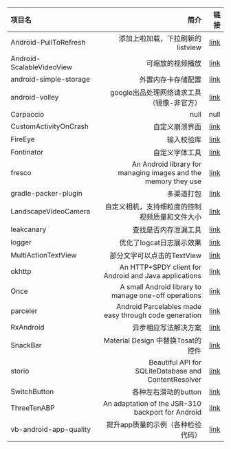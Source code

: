 | 项目名 | 简介 | 链接 |
| :---- | ---: | --: |
| Android-PullToRefresh  | 添加上啦加载，下拉刷新的listview | [link](https://github.com/chrisbanes/Android-PullToRefresh) |
| Android-ScalableVideoView | 可缩放的视频播放 | [link](https://github.com/yqritc/Android-ScalableVideoView) |
| android-simple-storage | 外置内存卡存储配置 | [link](https://github.com/sromku/android-simple-storage) |
| android-volley | google出品处理网络请求工具（镜像-非官方） | [link](https://github.com/mcxiaoke/android-volley) |
| Carpaccio | null | null |
| CustomActivityOnCrash | 自定义崩溃界面 | [link](https://github.com/Ereza/CustomActivityOnCrash) |
| FireEye | 输入校验库 | [link](https://github.com/yoojia/FireEye) |
| Fontinator | 自定义字体工具 | [link](https://github.com/svendvd/Fontinator) |
| fresco | An Android library for managing images and the memory they use | [link](http://frescolib.org/docs/getting-started.html#_) |
| gradle-packer-plugin | 多渠道打包 | [link](https://github.com/mcxiaoke/gradle-packer-plugin) |
| LandscapeVideoCamera | 自定义相机，支持细粒度的控制视频质量和文件大小 | [link](https://github.com/JeroenMols/LandscapeVideoCamera) |
| leakcanary | 查找是否内存泄漏工具 | [link](https://github.com/square/leakcanary)
| logger | 优化了logcat日志展示效果 | [link](https://github.com/orhanobut/logger)
| MultiActionTextView | 部分文字可以点击的TextView | [link](https://github.com/ajaysahani/MultiActionTextView) |
| okhttp | An HTTP+SPDY client for Android and Java applications | [link](https://github.com/square/okhttp) |
| Once | A small Android library to manage one-off operations | [link](https://github.com/jonfinerty/Once) |
| parceler | Android Parcelables made easy through code generation | [link](https://github.com/johncarl81/parceler) |
| RxAndroid | 异步相应写法解决方案 | [link](https://github.com/ReactiveX/RxAndroid) |
| SnackBar | Material Design 中替换Tosat的控件 | [link](https://github.com/nispok/snackbar) |
| storio | Beautiful API for SQLiteDatabase and ContentResolver | [link](https://github.com/pushtorefresh/storio) |
| SwitchButton | 各种左右滑动的button | [link](https://github.com/kyleduo/SwitchButton) |
| ThreeTenABP | An adaptation of the JSR-310 backport for Android | [link](https://github.com/JakeWharton/ThreeTenABP) |
| vb-android-app-quality | 提升app质量的示例（各种检验代码） | [link](https://github.com/vincentbrison/vb-android-app-quality) |
